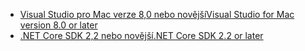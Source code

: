 * [<span data-ttu-id="4f8d6-101">Visual Studio pro Mac verze 8,0 nebo novější</span><span class="sxs-lookup"><span data-stu-id="4f8d6-101">Visual Studio for Mac version 8.0 or later</span></span>](https://visualstudio.microsoft.com/downloads/)
* [<span data-ttu-id="4f8d6-102">.NET Core SDK 2,2 nebo novější</span><span class="sxs-lookup"><span data-stu-id="4f8d6-102">.NET Core SDK 2.2 or later</span></span>](https://dotnet.microsoft.com/download/dotnet-core)
